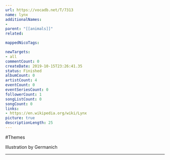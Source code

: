 ```yaml
---
url: https://vocadb.net/T/7313
name: lynx
additionalNames: 
- 
parent: "[[animals]]"
related:

mappedNicoTags:

newTargets:
- all
commentCount: 0
createDate: 2019-10-15T23:26:41.35
status: Finished
albumCount: 0
artistCount: 4
eventCount: 0
eventSeriesCount: 0
followerCount: 1
songListCount: 0
songCount: 0
links: 
- https://en.wikipedia.org/wiki/Lynx
picture: true
descriptionLength: 25
---
```


#Themes

Illustration by Germanich

---


